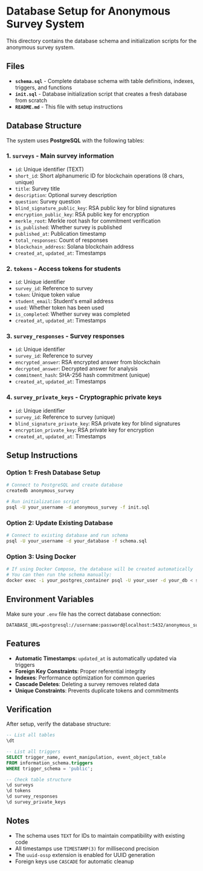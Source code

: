 # Database Setup for Anonymous Survey System

This directory contains the database schema and initialization scripts for the anonymous survey system.

## Files

- **`schema.sql`** - Complete database schema with table definitions, indexes, triggers, and functions
- **`init.sql`** - Database initialization script that creates a fresh database from scratch
- **`README.md`** - This file with setup instructions

## Database Structure

The system uses **PostgreSQL** with the following tables:

### 1. `surveys` - Main survey information
- `id`: Unique identifier (TEXT)
- `short_id`: Short alphanumeric ID for blockchain operations (8 chars, unique)
- `title`: Survey title
- `description`: Optional survey description
- `question`: Survey question
- `blind_signature_public_key`: RSA public key for blind signatures
- `encryption_public_key`: RSA public key for encryption
- `merkle_root`: Merkle root hash for commitment verification
- `is_published`: Whether survey is published
- `published_at`: Publication timestamp
- `total_responses`: Count of responses
- `blockchain_address`: Solana blockchain address
- `created_at`, `updated_at`: Timestamps

### 2. `tokens` - Access tokens for students
- `id`: Unique identifier
- `survey_id`: Reference to survey
- `token`: Unique token value
- `student_email`: Student's email address
- `used`: Whether token has been used
- `is_completed`: Whether survey was completed
- `created_at`, `updated_at`: Timestamps

### 3. `survey_responses` - Survey responses
- `id`: Unique identifier
- `survey_id`: Reference to survey
- `encrypted_answer`: RSA encrypted answer from blockchain
- `decrypted_answer`: Decrypted answer for analysis
- `commitment_hash`: SHA-256 hash commitment (unique)
- `created_at`, `updated_at`: Timestamps

### 4. `survey_private_keys` - Cryptographic private keys
- `id`: Unique identifier
- `survey_id`: Reference to survey (unique)
- `blind_signature_private_key`: RSA private key for blind signatures
- `encryption_private_key`: RSA private key for encryption
- `created_at`, `updated_at`: Timestamps

## Setup Instructions

### Option 1: Fresh Database Setup
```bash
# Connect to PostgreSQL and create database
createdb anonymous_survey

# Run initialization script
psql -U your_username -d anonymous_survey -f init.sql
```

### Option 2: Update Existing Database
```bash
# Connect to existing database and run schema
psql -U your_username -d your_database -f schema.sql
```

### Option 3: Using Docker
```bash
# If using Docker Compose, the database will be created automatically
# You can then run the schema manually:
docker exec -i your_postgres_container psql -U your_user -d your_db < schema.sql
```

## Environment Variables

Make sure your `.env` file has the correct database connection:

```env
DATABASE_URL=postgresql://username:password@localhost:5432/anonymous_survey
```

## Features

- **Automatic Timestamps**: `updated_at` is automatically updated via triggers
- **Foreign Key Constraints**: Proper referential integrity
- **Indexes**: Performance optimization for common queries
- **Cascade Deletes**: Deleting a survey removes related data
- **Unique Constraints**: Prevents duplicate tokens and commitments

## Verification

After setup, verify the database structure:

```sql
-- List all tables
\dt

-- List all triggers
SELECT trigger_name, event_manipulation, event_object_table 
FROM information_schema.triggers 
WHERE trigger_schema = 'public';

-- Check table structure
\d surveys
\d tokens
\d survey_responses
\d survey_private_keys
```

## Notes

- The schema uses `TEXT` for IDs to maintain compatibility with existing code
- All timestamps use `TIMESTAMP(3)` for millisecond precision
- The `uuid-ossp` extension is enabled for UUID generation
- Foreign keys use `CASCADE` for automatic cleanup
